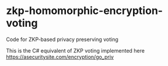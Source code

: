 # zkp-homomorphic-encryption-voting
Code for ZKP-based privacy preserving voting 

This is the C# equivalent of ZKP voting implemented here https://asecuritysite.com/encryption/go_priv 
